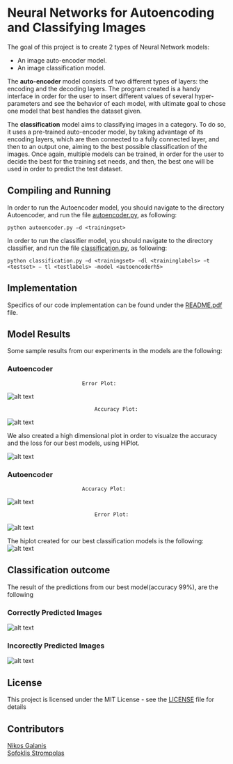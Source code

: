 # Neural Networks for Autoencoding and Classifying Images

The goal of this project is to create 2 types of Neural Network models:
 - An image auto-encoder model.
 - An image classification model.

The **auto-encoder** model consists of two different types of layers: the encoding and the decoding layers. The program created is a handy interface in order for the user to insert different values of several hyper-parameters and see the behavior of each model, with ultimate goal to chose one model that best handles the dataset given.

The **classification** model aims to classifying images in a category. To do so, it uses a pre-trained auto-encoder model, by taking advantage of its encoding layers, which are then connected to a fully connected layer, and then to an output one, aiming to the best possible classification of the images. Once again, multiple models can be trained, in order for the user to decide the best for the training set needs, and then, the best one will be used in order to predict the test dataset.

## Compiling and Running

In order to run the Autoencoder model, you should navigate to the directory Autoencoder, and run the file [autoencoder.py](Autoencoder/autoencoder.py), as following:

```python autoencoder.py −d <trainingset>```

In order to run the classifier model, you should navigate to the directory classifier, and run the file [classification.py](Classifier/classification.py), as following:

```python classification.py −d <trainingset> −dl <traininglabels> −t <testset> − tl <testlabels> −model <autoencoderh5>```

## Implementation

Specifics of our code implementation can be found under the [README.pdf](README.pdf) file.

## Model Results

Some sample results from our experiments in the models are the following:

### Autoencoder
                            Error Plot:
![alt text](Results/Autoencoder/model1_4_3_32_100_86/loss_plot.png)

                                Accuracy Plot:
![alt text](Results/Autoencoder/model1_4_3_32_100_86/accuracy_plot.png)

We also created a high dimensional plot in order to visualze the accuracy and the loss for our best models, using HiPlot.

![alt text](Results/hiplots/autoencoder.png)


### Autoencoder
                            Accuracy Plot:
![alt text](Results/Classifier/model_1/accuracy_class_1.png)

                                Error Plot:
![alt text](Results/Classifier/model_1/loss_class_1.png)

The hiplot created for our best classification models is the following:
![alt text](Results/hiplots/classifier.png)

## Classification outcome

The result of the predictions from our best model(accuracy 99%), are the following

### Correctly Predicted Images
![alt text](Results/Classifier/model_2/preds_class_2_pos.png)
### Incorectly Predicted Images
![alt text](Results/Classifier/model_2/preds_class_2_neg.png)


## License

This project is licensed under the MIT License - see the [LICENSE](/LICENCE) file for details

## Contributors

[Nikos Galanis](https://github.com/nikosgalanis) \
[Sofoklis Strompolas](https://github.com/SofoSt/)
